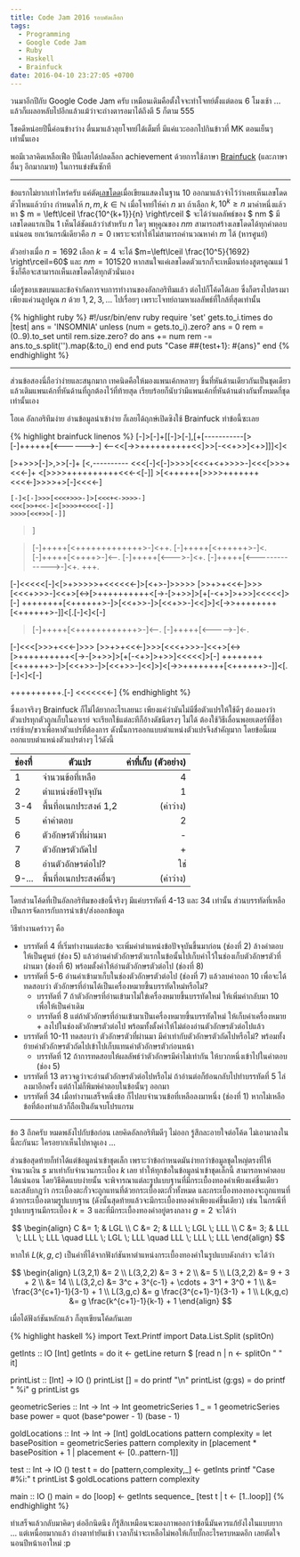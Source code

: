 ```yaml
---
title: Code Jam 2016 รอบคัดเลือก
tags:
  - Programming
  - Google Code Jam
  - Ruby
  - Haskell
  - Brainfuck
date: 2016-04-10 23:27:05 +0700
---
```


วนมาอีกปีกับ Google Code Jam ครับ เหมือนเดิมคือตั้งใจจะทำโจทย์ตั้งแต่ตอน 6 โมงเช้า ... แล้วก็เผลอหลับไปอีกแล้วแม้ว่าจะถ่างตารอมาได้ถึงตี 5 ก็ตาม 555

โชคดีหน่อยปีนี้ค่อนข้างว่าง ตื่นมาแล้วลุยโจทย์ได้เต็มที่ มีแค่แวะออกไปกินข้าวที่ MK ตอนเย็นๆ เท่านั้นเอง

พอมีเวลาคิดเหลือเฟือ ปีนี้เลยได้ปลดล็อก achievement ด้วยการใช้ภาษา [Brainfuck][] (และภาษาอื่นๆ อีกมากมาย) ในการแข่งขันซักที

---

ข้อแรกไม่ยากเท่าไหร่ครับ แค่ตัด[เลขโดด][]เมื่อเขียนแสดงในฐาน 10 ออกมาแล้วจำไว้ว่าเคยเห็นเลขโดดตัวไหนแล้วบ้าง กำหนดให้ $n,m,k\in\mathbb{N}$ เมื่อโจทย์ให้ค่า $n$ มา ถ้าเลือก $k, 10^k \ge n$ มาค่าหนึ่งแล้วหา $ m = \left\lceil \frac{10^{k+1}}{n} \right\rceil $ จะได้ว่าผลลัพธ์ของ $ nm $ มีเลขโดดแรกเป็น $1$ เห็นได้ชัดแล้วว่าสำหรับ $n$ ใดๆ พหุคูณของ $nm$ สามารถสร้างเลขโดดได้ทุกคำตอบแน่นอน ยกเว้นกรณีเดียวคือ $n=0$ เพราะจะทำให้ไม่สามารถคำนวณหาค่า $m$ ได้ (หารศูนย์)

ตัวอย่างเมื่อ $n=1692$ เลือก $k=4$ จะได้ $m=\left\lceil \frac{10^5}{1692} \right\rceil=60$ และ $nm = 101520$ หากสนใจแค่เลขโดดตัวแรกก็จะเหมือนท่องสูตรคูณแม่ 1 ซึ่งก็คือจะสามารถเห็นเลขโดดได้ทุกตัวนั่นเอง

เมื่อรู้ขอบเขตบนและข้อจำกัดการจบการทำงานของอัลกอริทึมแล้ว ต่อไปก็โค้ดได้เลย ซึ่งก็ตรงไปตรงมาเพียงแค่วนลูปคูณ $n$ ด้วย $1,2,3,\dots$ ไปเรื่อยๆ เพราะโจทย์ถามหาผลลัพธ์ที่ใกล้ที่สุดเท่านั้น

{% highlight ruby %}
#!/usr/bin/env ruby
require 'set'
gets.to_i.times do |test|
    ans = 'INSOMNIA'
    unless (num = gets.to_i).zero?
        ans = 0
        rem = (0..9).to_set
        until rem.size.zero? do
            ans += num
            rem -= ans.to_s.split('').map(&:to_i)
        end
    end
    puts "Case ##{test+1}: #{ans}"
end
{% endhighlight %}

---

ส่วนข้อสองนี่ถือว่าง่ายและสนุกมาก เทคนิดคือให้มองแพนเค้กหลายๆ ชิ้นที่หันด้านเดียวกันเป็นชุดเดียว แล้วเติมแพนเค้กที่หันด้านที่ถูกต้องไว้ที่ท้ายสุด เรียบร้อยก็นับว่ามีแพนเค้กที่หันด้านต่างกันทั้งหมดกี่ชุด เท่านั้นเอง

โอเค อัลกอริทึมง่าย อ่านข้อมูลนำเข้าง่าย ก็เลยได้ฤกษ์เปิดซิงใช้ Brainfuck ทำข้อนี้ซะเลย

{% highlight brainfuck linenos %}
[-]>[-]+[[-]>[-],[+[-----------[>[-]++++++[<------>-]
<--<<[->>++++++++++<<]>>[-<<+>>]<+>]]]<]<

[>+>>>[-]>,>>[-]+
  [<,----------
    <<<[-]<[-]>>>>[<<<+<+>>>>-]<<<[>>>+<<<-]+
    <[>>>>++++++++++<<<-<[-]]
    >[<++++++[>>>>+++++++<<<<-]>>>>+>[-]<<<<-]

    [-]<[-]>>>[<<<+>>>-]>[<<<+<->>>>-]
    <<<[>>+<<-]<[>>>>+<<<<[-]]
    >>>>[<<+>>[-]]
  >]

  >[-]+++++[<+++++++++++++>-]<++.
  >[-]+++++[<++++++>-]<.
  >[-]+++++[<++++>-]<--.
  >[-]+++++[<--->-]<+.
  >[-]+++++[<-------------->-]<+.
  +++.

  [-]<<<<<[-]<[>+>>>>>+<<<<<<-]>[<+>-]>>>>>
  [>>+>+<<<-]>>>[<<<+>>>-]<<+>[<->[>++++++++++<[->-[>+>>]>[+[-<+>]>+>>]<<<<<]>[-]
  ++++++++[<++++++>-]>[<<+>>-]>[<<+>>-]<<]>]<[->>++++++++[<++++++>-]]<[.[-]<]<[-]

  >[-]+++++[<++++++++++++>-]<--.
  >[-]+++++[<----->-]<-.

  [-]<<<[>>>+<<<-]>>>
  [>>+>+<<<-]>>>[<<<+>>>-]<<+>[<->[>++++++++++<[->-[>+>>]>[+[-<+>]>+>>]<<<<<]>[-]
  ++++++++[<++++++>-]>[<<+>>-]>[<<+>>-]<<]>]<[->>++++++++[<++++++>-]]<[.[-]<]<[-]

  ++++++++++.[-]
<<<<<<<-]
{% endhighlight %}

ซึ่งเอาจริงๆ Brainfuck ก็ไม่ได้ยากอะไรเลยนะ เพียงแค่ว่ามันไม่มีชื่อตัวแปรให้ใช้ดีๆ ต้องมองว่าตัวแปรทุกตัวถูกเก็บในอาเรย์ จะเรียกใช้แต่ละทีก็อ้างดัชนีตรงๆ ไม่ได้ ต้องใช้วิธีเลื่อนพอยเตอร์ที่ชี้อาเรย์ซ้าย/ขวาเพื่อหาตัวแปรที่ต้องการ ดังนั้นการออกแบบตำแหน่งตัวแปรจึงสำคัญมาก โดยข้อนี้ผมออกแบบตำแหน่งตัวแปรต่างๆ ไว้ดังนี้

| ช่องที่   |       ตัวแปร       | ค่าที่เก็บ (ตัวอย่าง) |
|:------ | ----------------- | ---------------:|
| 1      | จำนวนข้อที่เหลือ      |               4 |
| 2      | ตำแหน่งข้อปัจจุบัน     |               1 |
| 3-4    | พื้นที่อเนกประสงค์ 1,2 |         (ค่าว่าง) |
| 5      | ค่าคำตอบ           |               2 |
| 6      | ตัวอักษรตัวที่ผ่านมา    |               - |
| 7      | ตัวอักษรตัวถัดไป      |               + |
| 8      | อ่านตัวอักษรต่อไป?    |              ใช่ |
| 9-...  | พื้นที่อเนกประสงค์อื่นๆ  |         (ค่าว่าง) |

โดยส่วนโค้ดที่เป็นอัลกอริทึมของข้อนี้จริงๆ มีแค่บรรทัดที่ 4-13 และ 34 เท่านั้น ส่วนบรรทัดที่เหลือเป็นการจัดการกับการนำเข้า/ส่งออกข้อมูล

วิธีทำงานคร่าวๆ คือ

- บรรทัดที่ 4 ที่เริ่มทำงานแต่ละข้อ จะเพิ่มค่าตำแหน่งข้อปัจจุบันขึ้นมาก่อน (ช่องที่ 2) ล้างคำตอบให้เป็นศูนย์ (ช่อง 5) แล้วอ่านค่าตัวอักษรตัวแรกในข้อนั้นไปเก็บค่าไว้ในช่องเก็บตัวอักษรตัวที่ผ่านมา (ช่องที่ 6) พร้อมตั้งค่าให้อ่านตัวอักษรตัวต่อไป (ช่องที่ 8)
- บรรทัดที่ 5-6 อ่านค่าเข้ามาเก็บในช่องตัวอักษรตัวต่อไป (ช่องที่ 7) แล้วลบค่าออก 10 เพื่อจะได้ทดสอบว่า ตัวอักษรที่อ่านได้เป็นเครื่องหมายขึ้นบรรทัดใหม่หรือไม่?
  - บรรทัดที่ 7 ถ้าตัวอักษรที่อ่านเข้ามาไม่ใข่เครื่องหมายขึ้นบรรทัดใหม่ ให้เพิ่มค่ากลับมา 10 เพื่อให้เป็นค่าเดิม
  - บรรทัดที่ 8 แต่ถ้าตัวอักษรที่อ่านเข้ามาเป็นเครื่องหมายขึ้นบรรทัดใหม่ ให้เก็บค่าเครื่องหมาย + ลงไปในช่องตัวอักษรตัวต่อไป พร้อมทั้งตั้งค่าให้ไม่ต่องอ่านตัวอักษรตัวต่อไปแล้ว
- บรรทัดที่ 10-11 ทดสอบว่า ตัวอักษรตัวที่ผ่านมา มีค่าเท่ากับตัวอักษรตัวถัดไปหรือไม่? พร้อมทั้งย้ายค่าตัวอักษรตัวถัดไปเข้าไปเก็บแทนค่าตัวอักษรตัวก่อนหน้า
  - บรรทัดที่ 12 ถ้าการทดสอบให้ผลลัพธ์ว่าตัวอักษรมีค่าไม่เท่ากัน ให้บวกหนึ่งเข้าไปในคำตอบ (ช่อง 5)
- บรรทัดที่ 13 ตรวจดูว่าจะอ่านตัวอักษรตัวต่อไปหรือไม่ ถ้าอ่านต่อก็ย้อนกลับไปทำบรรทัดที่ 5 ไล่ลงมาอีกครั้ง แต่ถ้าไม่ก็พิมพ์คำตอบในข้อนั้นๆ ออกมา
- บรรทัดที่ 34 เมื่อทำงานเสร็จหนึ่งข้อ ก็ไปลบจำนวนข้อที่เหลือลงมาหนึ่ง (ช่องที่ 1) หากไม่เหลือข้อที่ต้องทำแล้วก็ถือเป็นอันจบโปรแกรม

---

ข้อ 3 ถึกครับ หมดพลังไปกับข้อก่อน เลยคิดอัลกอริทึมดีๆ ไม่ออก รู้สึกละอายใจต่อโค้ด ไม่เอามาลงในนี้ละกันนะ ใครอยากเห็นไปหาดูเอง ...

ส่วนข้อสุดท้ายก็ทำได้แต่ข้อมูลนำเข้าชุดเล็ก เพราะว่าข้อกำหนดมันง่ายกว่าข้อมูลชุดใหญ่ตรงที่ให้จำนวนเงิน $s$ มาเท่ากับจำนวนกระเบื้อง $k$ เลย ทำให้ทุกข้อในข้อมูลนำเข้าชุดเล็กนี้ สามารถหาคำตอบได้แน่นอน โดยวิธีคิดแบบง่ายนั้น จะพิจารณาแต่ละรูปแบบฐานที่มีกระเบื้องทองคำเพียงแค่ชิ้นเดียว และสลับกฎว่า กระเบื้องตะกั่วจะถูกแทนที่ด้วยกระเบื้องตะกั่วทั้งหมด และกระเบื้องทองทองจะถูกแทนที่ด้วยกระเบื้องตามรูปแบบฐาน (ดังนั้นสุดท้ายแล้วจะมีกระเบื้องทองคำเพียงแค่ชิ้นเดียว) เช่น ในกรณีที่รูปแบบฐานมีกระเบื้อง $k=3$ และที่มีกระเบื้องทองคำอยู่ตรงกลาง $g=2$ จะได้ว่า

$$ \begin{align}
    C &= 1; & LGL \\
    C &= 2; & LLL \; LGL \; LLL \\
    C &= 3; & LLL \; LLL \; LLL \quad LLL \; LGL \; LLL \quad LLL \; LLL \; LLL
\end{align} $$

หากให้ $L(k,g,c)$ เป็นค่าที่ได้จากฟังก์ชันหาตำแหน่งกระเบื้องทองคำในรูปแบบดังกล่าว จะได้ว่า

$$ \begin{align}
    L(3,2,1) &= 2 \\
    L(3,2,2) &= 3 + 2 \\
             &= 5 \\
    L(3,2,2) &= 9 + 3 + 2 \\
             &= 14 \\
    L(3,2,c) &= 3^c + 3^{c-1} + \cdots + 3^1 + 3^0 + 1 \\
             &= \frac{3^{c+1}-1}{3-1} + 1 \\
    L(3,g,c) &= g \frac{3^{c+1}-1}{3-1} + 1 \\
    L(k,g,c) &= g \frac{k^{c+1}-1}{k-1} + 1
\end{align} $$

เมื่อได้ฟังก์ชันหลักแล้ว ก็ลุยเขียนโค้ดกันเลย

{% highlight haskell %}
import Text.Printf
import Data.List.Split (splitOn)

getInts :: IO [Int]
getInts = do
    it <- getLine
    return $ [read n | n <- splitOn " " it]

printList :: [Int] -> IO ()
printList [] = do printf "\n"
printList (g:gs) = do
    printf " %i" g
    printList gs

geometricSeries :: Int -> Int -> Int
geometricSeries 1    _      = 1
geometricSeries base power = quot (base^power - 1) (base - 1)

goldLocations :: Int -> Int -> [Int]
goldLocations pattern complexity =
    let basePosition = geometricSeries pattern complexity
    in  [placement * basePosition + 1 | placement <- [0..pattern-1]]

test :: Int -> IO ()
test t = do
    [pattern,complexity,_] <- getInts
    printf "Case #%i:" t
    printList $ goldLocations pattern complexity

main :: IO ()
main = do
    [loop] <- getInts
    sequence_ [test t | t <- [1..loop]]
{% endhighlight %}

ทำเสร็จแล้วกลับมาคิดๆ ต่ออีกนิดนึง ก็รู้สึกเหมือนจะมองภาพออกว่าข้อนี้มันควรแก้ยังไงในแบบยาก ... แต่เหนื่อยมากแล้ว ถ่างตาทำยันเช้า เวลาก็น่าจะเหลือไม่พอให้เก็บบั๊กอะไรครบหมดอีก เลยตัดใจนอนปีหน้าเอาใหม่ :p


[Brainfuck]: //en.wikipedia.org/wiki/Brainfuck
[เลขโดด]: //en.wikipedia.org/wiki/Numerical_digit
